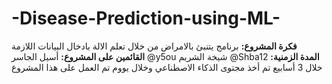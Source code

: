# -Disease-Prediction-using-ML-
**فكرة المشروع:**
برنامج يتنبئ بالامراض من خلال تعلم الالة بادخال البيانات اللازمة 
**القائمين على المشروع:**
أسيل الجاسر @y5ou
شيخة الشريم @Shba12
**المدة الزمنية:**
خلال 3 أسابيع تم أخذ مجتوى الذكاء الاصطناعي وخلال يووم تم العمل على هذا المشروع 
